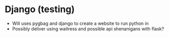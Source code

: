 # Django (testing)
- Will uses pygbag and django to create a website to run python in
- Possibly deliver using waitress and possible api shenanigans with flask?